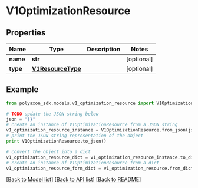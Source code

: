 # V1OptimizationResource


## Properties
Name | Type | Description | Notes
------------ | ------------- | ------------- | -------------
**name** | **str** |  | [optional] 
**type** | [**V1ResourceType**](V1ResourceType.md) |  | [optional] 

## Example

```python
from polyaxon_sdk.models.v1_optimization_resource import V1OptimizationResource

# TODO update the JSON string below
json = "{}"
# create an instance of V1OptimizationResource from a JSON string
v1_optimization_resource_instance = V1OptimizationResource.from_json(json)
# print the JSON string representation of the object
print V1OptimizationResource.to_json()

# convert the object into a dict
v1_optimization_resource_dict = v1_optimization_resource_instance.to_dict()
# create an instance of V1OptimizationResource from a dict
v1_optimization_resource_form_dict = v1_optimization_resource.from_dict(v1_optimization_resource_dict)
```
[[Back to Model list]](../README.md#documentation-for-models) [[Back to API list]](../README.md#documentation-for-api-endpoints) [[Back to README]](../README.md)


